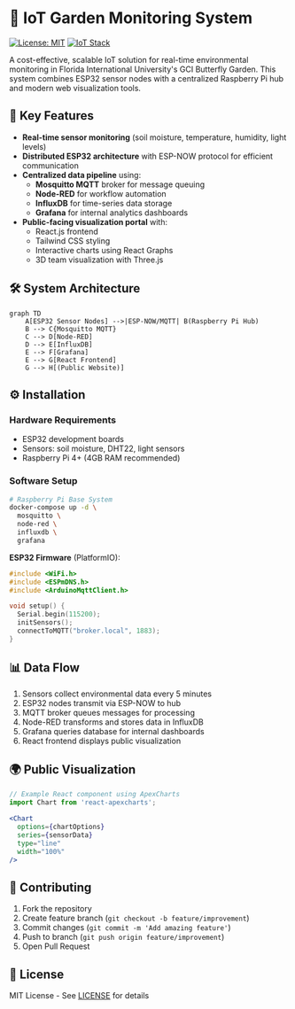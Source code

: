 # 🌱 IoT Garden Monitoring System
[![License: MIT](https://img.shields.io/badge/License-MIT-yellow.svg)](https://opensource.org/licenses/MIT)
[![IoT Stack](https://img.shields.io/badge/Stack-ESP32_RPi4_MQTT-informational)](https://github.com/INIT-BUILD-IoT-Garden)

A cost-effective, scalable IoT solution for real-time environmental monitoring in Florida International University's GCI Butterfly Garden. This system combines ESP32 sensor nodes with a centralized Raspberry Pi hub and modern web visualization tools.

## 🚀 Key Features
- **Real-time sensor monitoring** (soil moisture, temperature, humidity, light levels)
- **Distributed ESP32 architecture** with ESP-NOW protocol for efficient communication
- **Centralized data pipeline** using:
  - **Mosquitto MQTT** broker for message queuing
  - **Node-RED** for workflow automation
  - **InfluxDB** for time-series data storage
  - **Grafana** for internal analytics dashboards
- **Public-facing visualization portal** with:
  - React.js frontend
  - Tailwind CSS styling
  - Interactive charts using React Graphs
  - 3D team visualization with Three.js

## 🛠️ System Architecture
```mermaid
graph TD
    A[ESP32 Sensor Nodes] -->|ESP-NOW/MQTT| B(Raspberry Pi Hub)
    B --> C{Mosquitto MQTT}
    C --> D[Node-RED]
    D --> E[InfluxDB]
    E --> F[Grafana]
    E --> G[React Frontend]
    G --> H[(Public Website)]
```

## ⚙️ Installation

### Hardware Requirements
- ESP32 development boards
- Sensors: soil moisture, DHT22, light sensors
- Raspberry Pi 4+ (4GB RAM recommended)

### Software Setup
```bash
# Raspberry Pi Base System
docker-compose up -d \
  mosquitto \
  node-red \
  influxdb \
  grafana
```


**ESP32 Firmware** (PlatformIO):
```cpp
#include <WiFi.h>
#include <ESPmDNS.h>
#include <ArduinoMqttClient.h>

void setup() {
  Serial.begin(115200);
  initSensors();
  connectToMQTT("broker.local", 1883);
}
```


## 📊 Data Flow
1. Sensors collect environmental data every 5 minutes
2. ESP32 nodes transmit via ESP-NOW to hub
3. MQTT broker queues messages for processing
4. Node-RED transforms and stores data in InfluxDB
5. Grafana queries database for internal dashboards
6. React frontend displays public visualization

## 🌍 Public Visualization
```jsx
// Example React component using ApexCharts
import Chart from 'react-apexcharts';

<Chart 
  options={chartOptions} 
  series={sensorData} 
  type="line" 
  width="100%"
/>
```


## 🤝 Contributing
1. Fork the repository
2. Create feature branch (`git checkout -b feature/improvement`)
3. Commit changes (`git commit -m 'Add amazing feature'`)
4. Push to branch (`git push origin feature/improvement`)
5. Open Pull Request

## 📄 License
MIT License - See [LICENSE](LICENSE) for details
